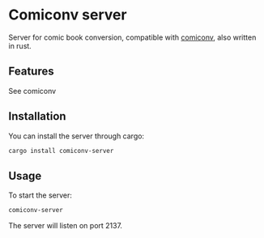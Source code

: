 # Comiconv server

Server for comic book conversion, compatible with [comiconv](https://github.com/chrontax/comiconv), also written in rust.

## Features

See comiconv

## Installation

You can install the server through cargo:
```bash
cargo install comiconv-server
```

## Usage

To start the server:
```bash
comiconv-server
```

The server will listen on port 2137.
